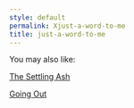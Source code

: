 ```yaml
---
style: default
permalink: Xjust-a-word-to-me
title: just-a-word-to-me
---
```

You may also like:

[The Settling Ash](http://scp-wiki.net/the-settling-ash)

[Going Out](http://scp-wiki.net/going-out)
